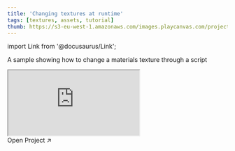 ```yaml
---
title: 'Changing textures at runtime'
tags: [textures, assets, tutorial]
thumb: https://s3-eu-west-1.amazonaws.com/images.playcanvas.com/projects/12/437446/54BF56-image-75.jpg
---
```


import Link from '@docusaurus/Link';

A sample showing how to change a materials texture through a script

<div className="iframe-container">
    <iframe src="https://playcanv.as/p/Ivdxse42/" title="Changing textures at runtime" allow="camera; microphone; xr-spatial-tracking; fullscreen" allowfullscreen></iframe>
</div>

<Link to='https://playcanvas.com/project/437446/'>Open Project ↗</Link>
